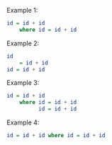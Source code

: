 Example 1:

```haskell
id = id + id
    where id = id + id
```

Example 2:

```haskell
id
    = id + id
id = id + id
```

Example 3:

```haskell
id = id + id
    where id = id + id
          id = id + id
```

Example 4:

```haskell
id = id + id where id = id + id
```

